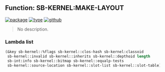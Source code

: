 ## Function: SB-KERNEL:MAKE-LAYOUT
[![package](https://img.shields.io/badge/Package-SB--KERNEL-5f9ea0.svg?style=social&colorA=999999)](../) [![type](https://img.shields.io/badge/Type-Function-5f9ea0.svg?style=social&colorA=999999)](../#function) [![github](https://img.shields.io/badge/GitHub-View_the_source-5f9ea0.svg?style=social&colorA=999999&logo=github)](https://github.com/sbcl/sbcl/blob/master/src/code/early-classoid.lisp/) 

> No description.

### Lambda list
```cl
(&key sb-kernel::%flags sb-kernel::clos-hash sb-kernel:classoid
 sb-kernel::invalid sb-kernel::inherits sb-kernel::depthoid length
 sb-int:info sb-kernel::bitmap sb-kernel::equalp-tests
 sb-kernel::source-location sb-kernel::slot-list sb-kernel::slot-table)
```
